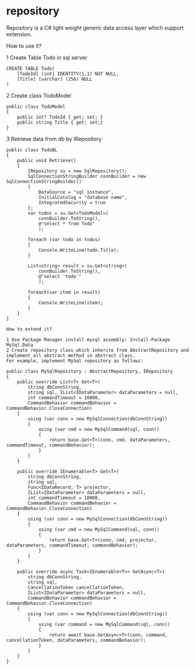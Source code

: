 # repository
Repository is a C# light weight generic data access layer which support extension.

How to use it?

1 Create Table Todo in sql server

    CREATE TABLE Todo(
        [TodoId] [int] IDENTITY(1,1) NOT NULL,
        [Title] [varchar] (256) NULL
    )

2 Create class TodoModel

    public class TodoModel
    {
        public int? TodoId { get; set; }
        public string Title { get; set;}
    }

3 Retrieve data from db by IRepository

    public class TodoBL
    {
        public void Retrieve()
        {
            IRepository su = new SqlRepository();
            SqlConnectionStringBuilder connBuilder = new SqlConnectionStringBuilder()
            {
                DataSource = "sql instance",
                InitialCatalog = "database name",
                IntegratedSecurity = true
            };
            var todos = su.Get<TodoModel>(
                connBuilder.ToString(),
                @"select * from Todo"
                );

            foreach (var todo in todos)
            {
                Console.WriteLine(todo.Title);
            }

            List<string> result = su.Get<string>(
                connBuilder.ToString(),
                @"select 'todo'"
                );

            foreach(var item in result)
            {
                Console.WriteLine(item);
            }
        }
    }
    
    How to extend it?
    
    1 Use Package Manager install mysql assembly: Install-Package MySql.Data
    2 Create repository class which inherite from AbstractRepository and implement all abstract method in abstract class.
    For example, implement MySql repository as follows:
    
    public class MySqlRepository : AbstractRepository, IRepository
    {
        public override List<T> Get<T>(
            string dbConnString, 
            string sql, IList<IDataParameter> dataParameters = null, 
            int commandTimeout = 10000, 
            CommandBehavior commandBehavior = CommandBehavior.CloseConnection)
        {
            using (var conn = new MySqlConnection(dbConnString))
            {
                using (var cmd = new MySqlCommand(sql, conn))
                {
                    return base.Get<T>(conn, cmd, dataParameters, commandTimeout, commandBehavior);
                }
            }
        }

        public override IEnumerable<T> Get<T>(
            string dbConnString, 
            string sql, 
            Func<IDataRecord, T> projector, 
            IList<IDataParameter> dataParameters = null, 
            int commandTimeout = 10000, 
            CommandBehavior commandBehavior = CommandBehavior.CloseConnection)
        {
            using (var conn = new MySqlConnection(dbConnString))
            {
                using (var cmd = new MySqlCommand(sql, conn))
                {
                    return base.Get<T>(conn, cmd, projector, dataParameters, commandTimeout, commandBehavior);
                }
            }
        }

        public override async Task<IEnumerable<T>> GetAsync<T>(
            string dbConnString, 
            string sql, 
            CancellationToken cancellationToken, 
            IList<IDataParameter> dataParameters = null, 
            CommandBehavior commandBehavior = CommandBehavior.CloseConnection)
        {
            using (var conn = new MySqlConnection(dbConnString))
            {
                using (var command = new MySqlCommand(sql, conn))
                {
                    return await base.GetAsync<T>(conn, command, cancellationToken, dataParameters, commandBehavior);
                }
            }
        }
    }
